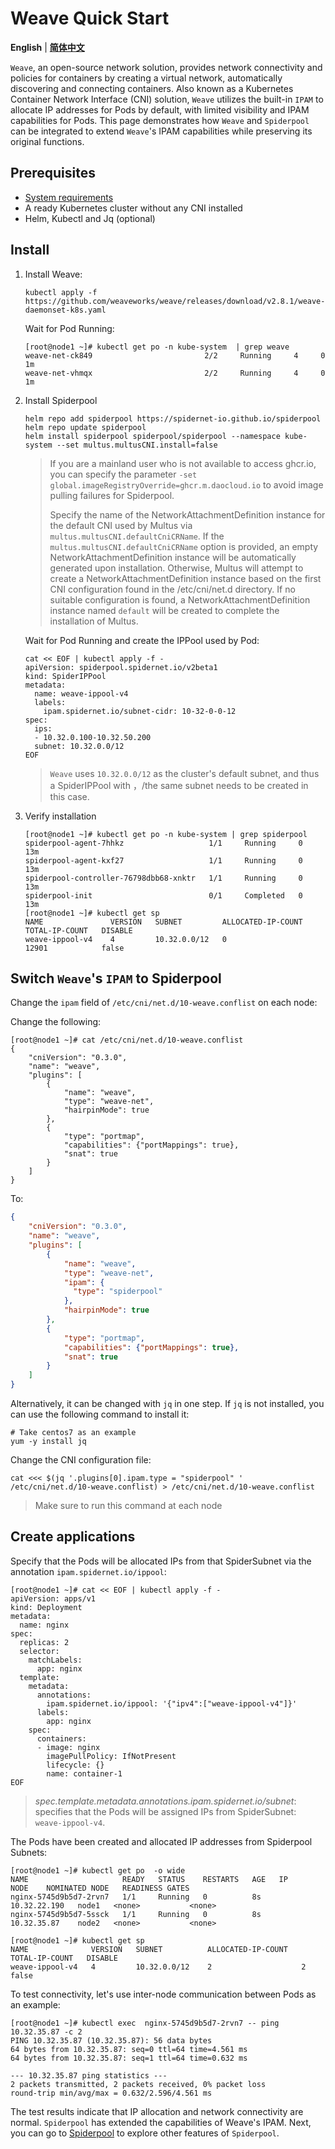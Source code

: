 # Weave Quick Start

**English** | [**简体中文**](./get-started-weave-zh_CN.md)

`Weave`, an open-source network solution, provides network connectivity and policies for containers by creating a virtual network, automatically discovering and connecting containers. Also known as a Kubernetes Container Network Interface (CNI) solution, `Weave` utilizes the built-in `IPAM` to allocate IP addresses for Pods by default, with limited visibility and IPAM capabilities for Pods. This page demonstrates how `Weave` and `Spiderpool` can be integrated to extend `Weave`'s IPAM capabilities while preserving its original functions.

## Prerequisites

- [System requirements](./../system-requirements.md)
- A ready Kubernetes cluster without any CNI installed
- Helm, Kubectl and Jq (optional)

## Install

1. Install Weave:

    ```shell
    kubectl apply -f  https://github.com/weaveworks/weave/releases/download/v2.8.1/weave-daemonset-k8s.yaml
    ```

    Wait for Pod Running:

    ```shell
    [root@node1 ~]# kubectl get po -n kube-system  | grep weave
    weave-net-ck849                         2/2     Running     4     0   1m
    weave-net-vhmqx                         2/2     Running     4     0   1m
    ```

2. Install Spiderpool

    ```shell
    helm repo add spiderpool https://spidernet-io.github.io/spiderpool
    helm repo update spiderpool
    helm install spiderpool spiderpool/spiderpool --namespace kube-system --set multus.multusCNI.install=false
    ```

    > If you are a mainland user who is not available to access ghcr.io, you can specify the parameter `-set global.imageRegistryOverride=ghcr.m.daocloud.io` to avoid image pulling failures for Spiderpool.
    >
    > Specify the name of the NetworkAttachmentDefinition instance for the default CNI used by Multus via `multus.multusCNI.defaultCniCRName`. If the `multus.multusCNI.defaultCniCRName` option is provided, an empty NetworkAttachmentDefinition instance will be automatically generated upon installation. Otherwise, Multus will attempt to create a NetworkAttachmentDefinition instance based on the first CNI configuration found in the /etc/cni/net.d directory. If no suitable configuration is found, a NetworkAttachmentDefinition instance named `default` will be created to complete the installation of Multus.

    Wait for Pod Running and create the IPPool used by Pod:

    ```shell
    cat << EOF | kubectl apply -f -
    apiVersion: spiderpool.spidernet.io/v2beta1
    kind: SpiderIPPool
    metadata:
      name: weave-ippool-v4
      labels:  
        ipam.spidernet.io/subnet-cidr: 10-32-0-0-12
    spec:
      ips:
      - 10.32.0.100-10.32.50.200
      subnet: 10.32.0.0/12
    EOF
    ```

    > `Weave` uses `10.32.0.0/12` as the cluster's default subnet, and thus a SpiderIPPool with ，/the same subnet needs to be created in this case.

3. Verify installation

    ```shell
    [root@node1 ~]# kubectl get po -n kube-system | grep spiderpool
    spiderpool-agent-7hhkz                   1/1     Running     0              13m
    spiderpool-agent-kxf27                   1/1     Running     0              13m
    spiderpool-controller-76798dbb68-xnktr   1/1     Running     0              13m
    spiderpool-init                          0/1     Completed   0              13m
    [root@node1 ~]# kubectl get sp
    NAME               VERSION   SUBNET         ALLOCATED-IP-COUNT   TOTAL-IP-COUNT   DISABLE
    weave-ippool-v4    4         10.32.0.0/12   0                    12901            false
   ```

## Switch `Weave`'s `IPAM` to Spiderpool

Change the `ipam` field of `/etc/cni/net.d/10-weave.conflist` on each node:

Change the following:

```shell
[root@node1 ~]# cat /etc/cni/net.d/10-weave.conflist
{
    "cniVersion": "0.3.0",
    "name": "weave",
    "plugins": [
        {
            "name": "weave",
            "type": "weave-net",
            "hairpinMode": true
        },
        {
            "type": "portmap",
            "capabilities": {"portMappings": true},
            "snat": true
        }
    ]
}
```

To:

```json
{
    "cniVersion": "0.3.0",
    "name": "weave",
    "plugins": [
        {
            "name": "weave",
            "type": "weave-net",
            "ipam": {
              "type": "spiderpool"
            },
            "hairpinMode": true
        },
        {
            "type": "portmap",
            "capabilities": {"portMappings": true},
            "snat": true
        }
    ]
}
```

Alternatively, it can be changed with `jq` in one step. If `jq` is not installed, you can use the following command to install it:

```shell
# Take centos7 as an example
yum -y install jq
```

Change the CNI configuration file:

```shell
cat <<< $(jq '.plugins[0].ipam.type = "spiderpool" ' /etc/cni/net.d/10-weave.conflist) > /etc/cni/net.d/10-weave.conflist
```

> Make sure to run this command at each node

## Create applications

Specify that the Pods will be allocated IPs from that SpiderSubnet via the annotation `ipam.spidernet.io/ippool`:

```shell
[root@node1 ~]# cat << EOF | kubectl apply -f -
apiVersion: apps/v1
kind: Deployment
metadata:
  name: nginx
spec:
  replicas: 2
  selector:
    matchLabels:
      app: nginx
  template:
    metadata:
      annotations:
        ipam.spidernet.io/ippool: '{"ipv4":["weave-ippool-v4"]}'
      labels:
        app: nginx
    spec:
      containers:
      - image: nginx
        imagePullPolicy: IfNotPresent
        lifecycle: {}
        name: container-1
EOF
```

> _spec.template.metadata.annotations.ipam.spidernet.io/subnet_: specifies that the Pods will be assigned IPs from SpiderSubnet: `weave-ippool-v4`.

The Pods have been created and allocated IP addresses from Spiderpool Subnets:

```shell
[root@node1 ~]# kubectl get po  -o wide
NAME                     READY   STATUS    RESTARTS   AGE   IP             NODE    NOMINATED NODE   READINESS GATES
nginx-5745d9b5d7-2rvn7   1/1     Running   0          8s    10.32.22.190   node1   <none>           <none>
nginx-5745d9b5d7-5ssck   1/1     Running   0          8s    10.32.35.87    node2   <none>           <none>

[root@node1 ~]# kubectl get sp
NAME              VERSION   SUBNET          ALLOCATED-IP-COUNT   TOTAL-IP-COUNT   DISABLE
weave-ippool-v4   4         10.32.0.0/12    2                    2                false
```

To test connectivity, let's use inter-node communication between Pods as an example:

```shell
[root@node1 ~]# kubectl exec  nginx-5745d9b5d7-2rvn7 -- ping 10.32.35.87 -c 2
PING 10.32.35.87 (10.32.35.87): 56 data bytes
64 bytes from 10.32.35.87: seq=0 ttl=64 time=4.561 ms
64 bytes from 10.32.35.87: seq=1 ttl=64 time=0.632 ms

--- 10.32.35.87 ping statistics ---
2 packets transmitted, 2 packets received, 0% packet loss
round-trip min/avg/max = 0.632/2.596/4.561 ms
```

The test results indicate that IP allocation and network connectivity are normal. `Spiderpool` has extended the capabilities of Weave's IPAM. Next, you can go to [Spiderpool](https://spidernet-io.github.io/spiderpool/) to explore other features of `Spiderpool`.
